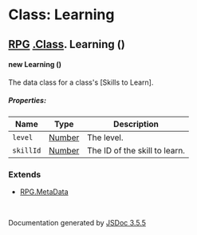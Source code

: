# Class: Learning

## [RPG](RPG.html) [.Class](RPG.Class.html).  Learning ()

#### new Learning ()

The data class for a class's [Skills to Learn].

##### Properties:

| Name | Type | Description |
| --- | --- | --- |
| `level` | [Number](Number.html) | The level. |
| `skillId` | [Number](Number.html) | The ID of the skill to learn. |

<dl>
</dl>

### Extends

* [RPG.MetaData](RPG.MetaData.html)

 <br>

  Documentation generated by [JSDoc 3.5.5](https://github.com/jsdoc3/jsdoc)

